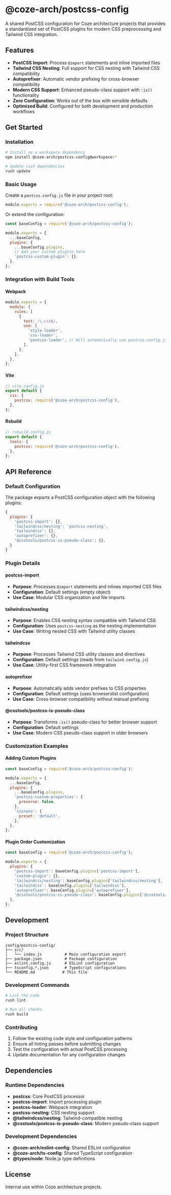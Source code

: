# @coze-arch/postcss-config

A shared PostCSS configuration for Coze architecture projects that provides a standardized set of PostCSS plugins for modern CSS preprocessing and Tailwind CSS integration.

## Features

- **PostCSS Import**: Process `@import` statements and inline imported files
- **Tailwind CSS Nesting**: Full support for CSS nesting with Tailwind CSS compatibility
- **Autoprefixer**: Automatic vendor prefixing for cross-browser compatibility
- **Modern CSS Support**: Enhanced pseudo-class support with `:is()` functionality
- **Zero Configuration**: Works out of the box with sensible defaults
- **Optimized Build**: Configured for both development and production workflows

## Get Started

### Installation

```bash
# Install as a workspace dependency
npm install @coze-arch/postcss-config@workspace:*

# Update rush dependencies
rush update
```

### Basic Usage

Create a `postcss.config.js` file in your project root:

```javascript
module.exports = require('@coze-arch/postcss-config');
```

Or extend the configuration:

```javascript
const baseConfig = require('@coze-arch/postcss-config');

module.exports = {
  ...baseConfig,
  plugins: {
    ...baseConfig.plugins,
    // Add your custom plugins here
    'postcss-custom-plugin': {},
  },
};
```

### Integration with Build Tools

#### Webpack

```javascript
module.exports = {
  module: {
    rules: [
      {
        test: /\.css$/,
        use: [
          'style-loader',
          'css-loader',
          'postcss-loader', // Will automatically use postcss.config.js
        ],
      },
    ],
  },
};
```

#### Vite

```javascript
// vite.config.js
export default {
  css: {
    postcss: require('@coze-arch/postcss-config'),
  },
};
```

#### Rsbuild

```javascript
// rsbuild.config.js
export default {
  tools: {
    postcss: require('@coze-arch/postcss-config'),
  },
};
```

## API Reference

### Default Configuration

The package exports a PostCSS configuration object with the following plugins:

```javascript
{
  plugins: {
    'postcss-import': {},
    'tailwindcss/nesting': 'postcss-nesting',
    'tailwindcss': {},
    'autoprefixer': {},
    '@csstools/postcss-is-pseudo-class': {},
  }
}
```

### Plugin Details

#### postcss-import
- **Purpose**: Processes `@import` statements and inlines imported CSS files
- **Configuration**: Default settings (empty object)
- **Use Case**: Modular CSS organization and file imports

#### tailwindcss/nesting
- **Purpose**: Enables CSS nesting syntax compatible with Tailwind CSS
- **Configuration**: Uses `postcss-nesting` as the nesting implementation
- **Use Case**: Writing nested CSS with Tailwind utility classes

#### tailwindcss
- **Purpose**: Processes Tailwind CSS utility classes and directives
- **Configuration**: Default settings (reads from `tailwind.config.js`)
- **Use Case**: Utility-first CSS framework integration

#### autoprefixer
- **Purpose**: Automatically adds vendor prefixes to CSS properties
- **Configuration**: Default settings (uses browserslist configuration)
- **Use Case**: Cross-browser compatibility without manual prefixing

#### @csstools/postcss-is-pseudo-class
- **Purpose**: Transforms `:is()` pseudo-class for better browser support
- **Configuration**: Default settings
- **Use Case**: Modern CSS pseudo-class support in older browsers

### Customization Examples

#### Adding Custom Plugins

```javascript
const baseConfig = require('@coze-arch/postcss-config');

module.exports = {
  ...baseConfig,
  plugins: {
    ...baseConfig.plugins,
    'postcss-custom-properties': {
      preserve: false,
    },
    'cssnano': {
      preset: 'default',
    },
  },
};
```

#### Plugin Order Customization

```javascript
const baseConfig = require('@coze-arch/postcss-config');

module.exports = {
  plugins: {
    'postcss-import': baseConfig.plugins['postcss-import'],
    'custom-plugin': {},
    'tailwindcss/nesting': baseConfig.plugins['tailwindcss/nesting'],
    'tailwindcss': baseConfig.plugins['tailwindcss'],
    'autoprefixer': baseConfig.plugins['autoprefixer'],
    '@csstools/postcss-is-pseudo-class': baseConfig.plugins['@csstools/postcss-is-pseudo-class'],
  },
};
```

## Development

### Project Structure

```
config/postcss-config/
├── src/
│   └── index.js          # Main configuration export
├── package.json          # Package configuration
├── eslint.config.js      # ESLint configuration
├── tsconfig.*.json       # TypeScript configurations
└── README.md            # This file
```

### Development Commands

```bash
# Lint the code
rush lint

# Run all checks
rush build
```

### Contributing

1. Follow the existing code style and configuration patterns
2. Ensure all linting passes before submitting changes
3. Test the configuration with actual PostCSS processing
4. Update documentation for any configuration changes

## Dependencies

### Runtime Dependencies

- **postcss**: Core PostCSS processor
- **postcss-import**: Import processing plugin
- **postcss-loader**: Webpack integration
- **postcss-nesting**: CSS nesting support
- **@tailwindcss/nesting**: Tailwind-compatible nesting
- **@csstools/postcss-is-pseudo-class**: Modern pseudo-class support

### Development Dependencies

- **@coze-arch/eslint-config**: Shared ESLint configuration
- **@coze-arch/ts-config**: Shared TypeScript configuration
- **@types/node**: Node.js type definitions

## License

Internal use within Coze architecture projects.